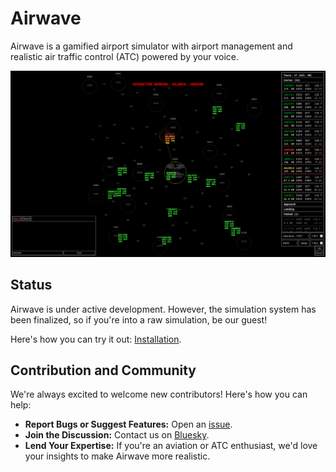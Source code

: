 # Airwave

Airwave is a gamified airport simulator with airport management and realistic air traffic control (ATC) powered by your voice.

![in-game screenshot](banner.png)

## Status

Airwave is under active development. However, the simulation system has been finalized, so if you're into a raw simulation, be our guest!

Here's how you can try it out: [Installation](./docs/src/getting-started/installation.md).

## Contribution and Community

We're always excited to welcome new contributors! Here's how you can help:

- **Report Bugs or Suggest Features:** Open an [issue](/issues).
- **Join the Discussion:** Contact us on [Bluesky](https://bsky.app/profile/airwavegame.bsky.social).
- **Lend Your Expertise:** If you're an aviation or ATC enthusiast, we'd love your insights to make Airwave more realistic.
